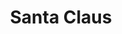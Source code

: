 ---
layout: smileys&emotion
title: Santa Claus
emoji: santa_claus
permalink: 🎅.html
image: assets/img/3moji/santa_claus.png
---